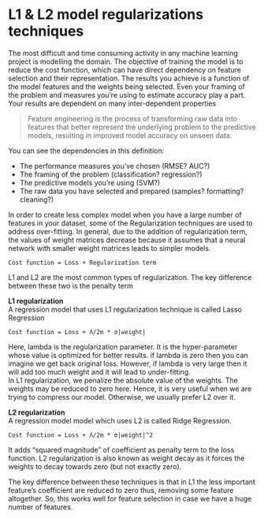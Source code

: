 # L1 & L2 model regularizations techniques

The most difficult and time consuming activity in any machine learning project is modelling the domain. The objective of training the model is to reduce the cost function, which can have direct dependency on feature selection and their representation. The results you achieve is a function of the model features and the weights being selected. Even your framing of the problem and measures you’re using to estimate accuracy play a part. Your results are dependent on many inter-dependent properties

> Feature engineering is the process of transforming raw data into features that better represent the underlying problem to the predictive models, resulting in improved model accuracy on unseen data.

You can see the dependencies in this definition:

* The performance measures you’ve chosen \(RMSE? AUC?\)
* The framing of the problem \(classification? regression?\)
* The predictive models you’re using \(SVM?\)
* The raw data you have selected and prepared \(samples? formatting? cleaning?\)

In order to create less complex model when you have a large number of features in your dataset, some of the Regularization techniques are used to address over-fitting. In general, due to the addition of regularization term, the values of weight matrices decrease because it assumes that a neural network with smaller weight matrices leads to simpler models.

`Cost function = Loss + Regularization term`

L1 and L2 are the most common types of regularization. The key difference between these two is the penalty term

**L1 regularization**  
A regression model that uses L1 regularization technique is called Lasso Regression

`Cost function = Loss + Λ/2m * σ|weight|`

Here, lambda is the regularization parameter. It is the hyper-parameter whose value is optimized for better results. if lambda is zero then you can imagine we get back original loss. However, if lambda is very large then it will add too much weight and it will lead to under-fitting.  
In L1 regularization, we penalize the absolute value of the weights. The weights may be reduced to zero here. Hence, it is very useful when we are trying to compress our model. Otherwise, we usually prefer L2 over it.

**L2 regularization**  
A regression model model which uses L2 is called Ridge Regression.

`Cost function = Loss + Λ/2m * σ|weight|^2`

It adds “squared magnitude” of coefficient as penalty term to the loss function. L2 regularization is also known as weight decay as it forces the weights to decay towards zero \(but not exactly zero\).

The key difference between these techniques is that in L1 the less important feature’s coefficient are reduced to zero thus, removing some feature altogether. So, this works well for feature selection in case we have a huge number of features.

